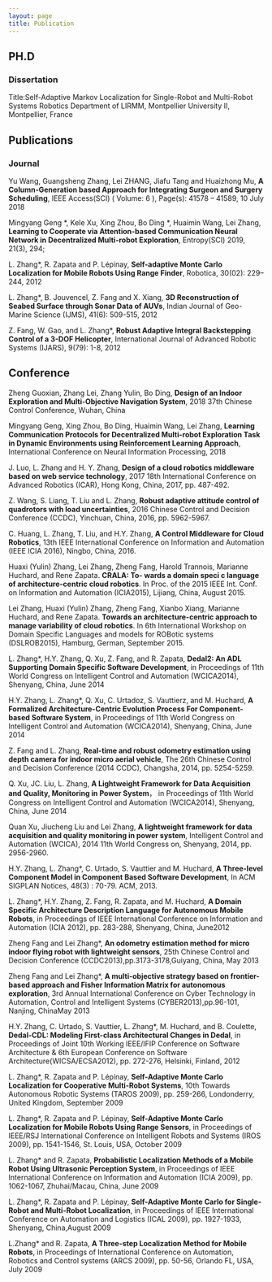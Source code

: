```yaml
---
layout: page
title: Publication
---
```

## PH.D  

### Dissertation

Title:Self-Adaptive Markov Localization for Single-Robot and Multi-Robot Systems
Robotics Department of LIRMM, Montpellier University II, Montpellier, France


## Publications

### Journal

Yu Wang, Guangsheng Zhang, Lei ZHANG, Jiafu Tang and Huaizhong Mu, **A Column-Generation based Approach for Integrating Surgeon and Surgery Scheduling**, IEEE Access(SCI) ( Volume: 6 ),  Page(s): 41578 – 41589, 10 July 2018

Mingyang Geng *, Kele Xu, Xing Zhou, Bo Ding *, Huaimin Wang, Lei Zhang, **Learning to Cooperate via Attention-based Communication Neural Network in Decentralized Multi-robot Exploration**, Entropy(SCI) 2019, 21(3), 294;

L. Zhang*, R. Zapata and P. Lépinay, **Self-adaptive Monte Carlo Localization for Mobile Robots Using Range Finder**, Robotica, 30(02): 229–244, 2012

L. Zhang*, B. Jouvencel, Z. Fang and X. Xiang, **3D Reconstruction of Seabed Surface through Sonar Data of AUVs**, Indian Journal of Geo-Marine Science (IJMS), 41(6): 509-515, 2012

Z. Fang, W. Gao, and L. Zhang*, **Robust Adaptive Integral Backstepping Control of a 3-DOF Helicopter**, International Journal of Advanced Robotic Systems (IJARS), 9(79): 1-8, 2012


## Conference

Zheng Guoxian, Zhang Lei, Zhang Yulin, Bo Ding, **Design of an Indoor Exploration and Multi-Objective Navigation System**, 2018 37th Chinese Control Conference, Wuhan, China

Mingyang Geng, Xing Zhou, Bo Ding, Huaimin Wang, Lei Zhang, **Learning Communication Protocols for Decentralized Multi-robot Exploration Task in Dynamic Environments using Reinforcement Learning Approach**, International Conference on Neural Information Processing, 2018

J. Luo, L. Zhang and H. Y. Zhang, **Design of a cloud robotics middleware based on web service technology**, 2017 18th International Conference on Advanced Robotics (ICAR), Hong Kong, China, 2017, pp. 487-492.

Z. Wang, S. Liang, T. Liu and L. Zhang, **Robust adaptive attitude control of quadrotors with load uncertainties**, 2016 Chinese Control and Decision Conference (CCDC), Yinchuan, China, 2016, pp. 5962-5967.

C. Huang, L. Zhang, T. Liu, and H.Y. Zhang, **A Control Middleware for Cloud Robotics**, 13th IEEE International Conference on Information and Automation (IEEE ICIA 2016), Ningbo, China, 2016.

Huaxi (Yulin) Zhang, Lei Zhang, Zheng Fang, Harold Trannois, Marianne Huchard, and Rene Zapata. **CRALA: To- wards a domain speci c language of architecture-centric cloud robotics**. In Proc. of the 2015 IEEE Int. Conf. on Information and Automation (ICIA2015), Lijiang, China, August 2015.

Lei Zhang, Huaxi (Yulin) Zhang, Zheng Fang, Xianbo Xiang, Marianne Huchard, and Rene Zapata. **Towards an architecture-centric approach to manage variability of cloud robotics**. In 6th International Workshop on Domain Specific Languages and models for ROBotic systems (DSLROB2015), Hamburg, German, September 2015.

L. Zhang*, H.Y. Zhang, Q. Xu, Z. Fang, and R. Zapata, **Dedal2: An ADL Supporting Domain Specific Software Development**, in Proceedings of 11th World Congress on Intelligent Control and Automation (WCICA2014), Shenyang, China, June 2014

H.Y. Zhang, L. Zhang*, Q. Xu, C. Urtadoz, S. Vauttierz, and M. Huchard, **A Formalized Architecture-Centric Evolution Process For Component-based Software System**, in Proceedings of 11th World Congress on Intelligent Control and Automation (WCICA2014), Shenyang, China, June 2014

Z. Fang and L. Zhang, **Real-time and robust odometry estimation using depth camera for indoor micro aerial vehicle**, The 26th Chinese Control and Decision Conference (2014 CCDC), Changsha, 2014, pp. 5254-5259.

Q. Xu, JC. Liu, L. Zhang, **A Lightweight Framework for Data Acquisition and Quality, Monitoring in Power System**， in Proceedings of 11th World Congress on Intelligent Control and Automation (WCICA2014), Shenyang, China, June 2014

Quan Xu, Jiucheng Liu and Lei Zhang, **A lightweight framework for data acquisition and quality monitoring in power system**, Intelligent Control and Automation (WCICA), 2014 11th World Congress on, Shenyang, 2014, pp. 2956-2960.

H.Y. Zhang, L. Zhang*, C. Urtado, S. Vauttier and M. Huchard, **A Three-level Component Model in Component Based Software Development**, In ACM SIGPLAN Notices, 48(3) : 70-79. ACM, 2013.

L. Zhang*, H.Y. Zhang, Z. Fang, R. Zapata, and M. Huchard, **A Domain Specific Architecture Description Language for Autonomous Mobile Robots**, in Proceedings of IEEE International Conference on Information and Automation (ICIA 2012), pp. 283-288, Shenyang, China, June2012

Zheng Fang and Lei Zhang*, **An odometry estimation method for micro indoor flying robot with lightweight sensors**, 25th Chinese Control and Decision Conference (CCDC2013),pp.3173-3178,Guiyang, China, May 2013

Zheng Fang and Lei Zhang*, **A multi-objective strategy based on frontier-based approach and Fisher Information Matrix for autonomous exploration**, 3rd Annual International Conference on Cyber Technology in Automation, Control and Intelligent Systems (CYBER2013),pp.96-101, Nanjing, ChinaMay 2013

H.Y. Zhang, C. Urtado, S. Vauttier, L. Zhang*, M. Huchard, and B. Coulette, **Dedal-CDL: Modeling First-class Architectural Changes in Dedal**, in Proceedings of Joint 10th Working IEEE/IFIP Conference on Software Architecture &amp; 6th European Conference on Software Architecture(WICSA/ECSA2012), pp. 272-276, Helsinki, Finland, 2012

L. Zhang*, R. Zapata and P. Lépinay, **Self-Adaptive Monte Carlo Localization for Cooperative Multi-Robot Systems**, 10th Towards Autonomous Robotic Systems (TAROS 2009), pp. 259-266, Londonderry, United Kingdom, September 2009

L. Zhang*, R. Zapata and P. Lépinay, **Self-Adaptive Monte Carlo Localization for Mobile Robots Using Range Sensors**, in Proceedings of IEEE/RSJ International Conference on Intelligent Robots and Systems (IROS 2009), pp. 1541-1546, St. Louis, USA, October 2009

L. Zhang* and R. Zapata, **Probabilistic Localization Methods of a Mobile Robot Using Ultrasonic Perception System**, in Proceedings of IEEE International Conference on Information and Automation (ICIA 2009), pp. 1062-1067, Zhuhai/Macau, China, June 2009

L. Zhang*, R. Zapata and P. Lépinay, **Self-Adaptive Monte Carlo for Single-Robot and Multi-Robot Localization**, in Proceedings of IEEE International Conference on Automation and Logistics (ICAL 2009), pp. 1927-1933, Shenyang, China,August 2009

L.Zhang* and R. Zapata, **A Three-step Localization Method for Mobile Robots**, in Proceedings of International Conference on Automation, Robotics and Control systems (ARCS 2009), pp. 50-56, Orlando FL, USA, July 2009
